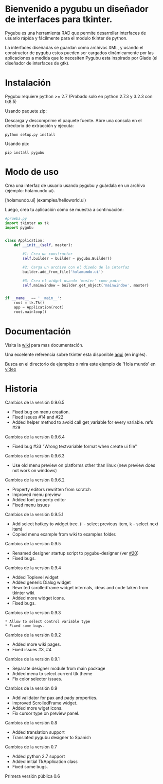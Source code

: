 Bienvenido a pygubu un diseñador de interfaces para tkinter.
============================================

Pygubu es una herramienta RAD que permite desarrollar interfaces de usuario
rápida y fácilmente para el modulo tkinter de python.

La interfaces diseñadas se guardan como archivos XML, y usando el constructor
de pygubu estos pueden ser cargados dinámicamente por las aplicaciones
a medida que lo necesiten
Pygubu esta inspirado por Glade (el diseñador de interfaces de gtk).

Instalación
============

Pygubu requiere python >= 2.7 (Probado solo en python 2.7.3 y 3.2.3 con tk8.5)

Usando paquete zip:

Descarga y descomprime el paquete fuente. Abre una consola en el directorio de
extracción y ejecuta:

```
python setup.py install
```

Usando pip:

```
pip install pygubu
```

Modo de uso
===========

Crea una interfaz de usuario usando pygubu y guárdala en un archivo (ejemplo: holamundo.ui).

[holamundo.ui] (examples/helloworld.ui)

Luego, crea tu aplicación como se muestra a continuación:

```python
#prueba.py
import tkinter as tk
import pygubu


class Application:
    def __init__(self, master):

        #1: Crea un constructor
        self.builder = builder = pygubu.Builder()

        #2: Carga un archivo con el diseño de la interfaz
        builder.add_from_file('holamundo.ui')

        #3: Crea el widget usando 'master' como padre
        self.mainwindow = builder.get_object('mainwindow', master)


if __name__ == '__main__':
    root = tk.Tk()
    app = Application(root)
    root.mainloop()
```


Documentación
=============

Visita la [wiki](https://github.com/alejandroautalan/pygubu/wiki) para mas documentación.

Una excelente referencia sobre tkinter esta disponible [aqui](http://www.nmt.edu/tcc/help/pubs/tkinter/web/index.html) (en inglés).

Busca en el directorio de ejemplos o mira este ejemplo de 'Hola mundo' en
[vídeo](http://youtu.be/wuzV9P8geDg)


Historia
========

Cambios de la versión 0.9.6.5

  * Fixed bug on menu creation.
  * Fixed issues #14 and #22
  * Added helper method to avoid call get_variable for every variable. refs #29

Cambios de la versión 0.9.6.4

  * Fixed bug #33 "Wrong textvariable format when create ui file"

Cambios de la versión 0.9.6.3

  * Use old menu preview on platforms other than linux  (new preview does not work on windows)

Cambios de la versión 0.9.6.2

  * Property editors rewritten from scratch
  * Improved menu preview
  * Added font property editor
  * Fixed menu issues

Cambios de la versión 0.9.5.1

  * Add select hotkey to widget tree. (i - select previous item, k - select next item)
  * Copied menu example from wiki to examples folder.

Cambios de la versión 0.9.5

  * Renamed designer startup script to pygubu-designer (ver [#20](/../../issues/20))
  * Fixed bugs.

Cambios de la versión 0.9.4

  * Added Toplevel widget
  * Added generic Dialog widget
  * Rewrited scrolledframe widget internals, ideas and code taken from tkinter wiki.
  * Added more widget icons.
  * Fixed bugs.

Cambios de la versión 0.9.3
    
    * Allow to select control variable type
    * Fixed some bugs.

Cambios de la versión 0.9.2

  * Added more wiki pages.
  * Fixed issues #3, #4

Cambios de la versión 0.9.1

  * Separate designer module from main package
  * Added menu to select current ttk theme
  * Fix color selector issues.

Cambios de la versión 0.9

  * Add validator for pax and pady properties.
  * Improved ScrolledFrame widget.
  * Added more wiget icons.
  * Fix cursor type on preview panel.

Cambios de la versión 0.8

  * Added translation support
  * Translated pygubu designer to Spanish

Cambios de la versión 0.7

  * Added python 2.7 support
  * Added initial TkApplication class
  * Fixed some bugs.

Primera versión pública 0.6
